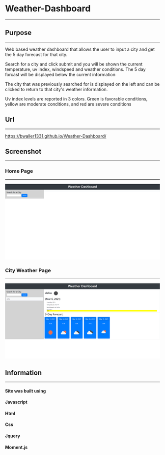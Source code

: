 # Weather-Dashboard
***

## Purpose
***
Web based weather dashboard that allows the user to input a city and get the 5 day forecast for that city.

Search for a city and click submit and you will be shown the current temperature, uv index, windspeed and weather conditions.
The 5 day forcast will  be displayed below the current information

The city that was previously searched for is displayed on the left and can be clicked to return to that city's weather information.

Uv index levels are reported in 3 colors. Green is favorable conditions, yellow are moderate conditions, and red are severe conditions

## Url
***

https://bwaller1331.github.io/Weather-Dashboard/


## Screenshot
***
### Home Page
***
![](assets\imgs\weatherDashboard.png)

### City Weather Page
***
![](assets\imgs\weatherDashboard_inAction.png)


## Information
***
#### Site was built using
#### Javascript
#### Html
#### Css
#### Jquery
#### Moment.js
